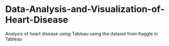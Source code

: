 # Data-Analysis-and-Visualization-of-Heart-Disease
Analysis of heart disease using Tableau using the dataset from Kaggle in Tableau
